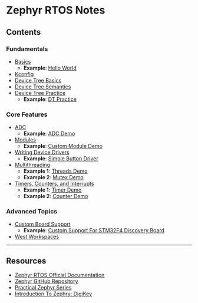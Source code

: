 # Zephyr RTOS Notes

## Contents

### Fundamentals
- [Basics](./notes/Zephyr%20-%20Basics.md)
  - **Example**: [Hello World](https://github.com/0xAMF/Zephyr-RTOS-Notes/tree/main/examples/hello_world) 
- [Kconfig](./notes/Zephyr%20-%20Kconfig.md)
- [Device Tree Basics](./notes/Zephyr%20-%20Device%20Tree%20Basics.md)
- [Device Tree Semantics](./notes/Zephyr%20-%20Device%20Tree%20Semantics.md)
- [Device Tree Practice](./notes/Zephyr%20-%20Device%20Tree%20Practice.md)
  - **Example**: [DT Practice](https://github.com/0xAMF/Zephyr-RTOS-Notes/tree/main/examples/dt_practice) 

### Core Features
- [ADC](./notes/Zephyr%20-%20ADC.md)
  - **Example**: [ADC Demo](https://github.com/0xAMF/Zephyr-RTOS-Notes/tree/main/examples/adc_demo) 
- [Modules](./notes/Zephyr%20-%20Modules.md)
  - **Example**: [Custom Module Demo](https://github.com/0xAMF/Zephyr-RTOS-Notes/tree/main/examples/modules/say_hello)  
- [Writing Device Drivers](./notes/Zephyr%20-%20Writing%20Drivers.md)
  - **Example**: [Simple Button Driver](https://github.com/0xAMF/Zephyr-RTOS-Notes/tree/main/examples/modules/button) 
- [Multithreading](./notes/Zephyr%20-%20Multithreading.md)
  - **Example 1**: [Threads Demo](https://github.com/0xAMF/Zephyr-RTOS-Notes/tree/main/examples/threads_demo)
  - **Example 2**: [Mutex Demo](https://github.com/0xAMF/Zephyr-RTOS-Notes/tree/main/examples/mutex_demo)
- [Timers, Counters, and Interrupts](./notes/Zephyr%20-%20Timers%2C%20Counters%2C%20and%20Interrupts.md)
  - **Example 1**: [Timer Demo](https://github.com/0xAMF/Zephyr-RTOS-Notes/tree/main/examples/timer_demo)
  - **Example 2**: [Counter Demo](https://github.com/0xAMF/Zephyr-RTOS-Notes/tree/main/examples/counter_interrupt_demo) 

### Advanced Topics
- [Custom Board Support](./notes/Zephyr%20-%20Custom%20Board%20Support.md)
  - **Example**: [Custom Support For STM32F4 Discovery Board](https://github.com/0xAMF/Zephyr-RTOS-Notes/tree/main/examples/boards) 
- [West Workspaces](./notes/Zephyr%20-%20West%20Workspaces.md)

---

## Resources
- [Zephyr RTOS Official Documentation](https://docs.zephyrproject.org/latest/)  
- [Zephyr GitHub Repository](https://github.com/zephyrproject-rtos/zephyr)  
- [Practical Zephyr Series](https://interrupt.memfault.com/tags#practical-zephyr-series)
- [Introduction To Zephry: DigiKey](https://www.youtube.com/playlist?list=PLEBQazB0HUyTmK2zdwhaf8bLwuEaDH-52)
